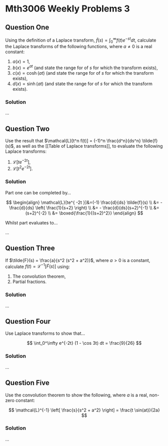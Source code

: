# Mth3006 Weekly Problems 3

## Question One

Using the definition of a Laplace transform, $\tilde{f}(s) = \int_0^\infty f(t) e^{-st} dt$, calculate the Laplace transforms of the following functions, where $a \neq 0$ is a real constant:

1. $a(x)=1$,
2. $b(x)=e^{at}$ (and state the range for of $s$ for which the transform exists),
3. $c(x)=\cosh(at)$ (and state the range for of $s$ for which the transform exists),
4. $d(x)=\sinh(at)$ (and state the range for of $s$ for which the transform exists).

### Solution

…

## Question Two

Use the result that $\mathcal{L}[t^n f(t)] = (-1)^n \frac{d^n}{ds^n} \tilde{f}(s)$, as well as the [[Table of Laplace transforms]], to evaluate the following Laplace transforms:

1. $\mathcal{L}[t e^{-2t}]$,
2. $\mathcal{L}[t^2 e^{-2t}]$.

### Solution

Part one can be completed by…

$$
\begin{align}
\mathcal{L}[te^{ -2t }]&=(-1) \frac{d}{ds} \tilde{f}(s) \\
&= - \frac{d}{ds} \left( \frac{1}{s+2} \right) \\
&= - \frac{d}{ds}(s+2)^{-1} \\
&= (s+2)^{-2} \\
&= \boxed{\frac{1}{(s+2)^2}}
\end{align}
$$

Whilst part evaluates to...

...

## Question Three

If $\tilde{F}(s) = \frac{a}{s^2 (s^2 + a^2)}$, where $a > 0$ is a constant, calculate $f(t) = \mathcal{L}^{-1}[ \tilde{F}(s) ]$ using:

1. The convolution theorem,
2. Partial fractions.

### Solution

…

## Question Four

Use Laplace transforms to show that…

$$
\int_0^\infty e^{-2t} (1 - \cos 3t) dt = \frac{9}{26}
$$

### Solution

…

## Question Five

Use the convolution theorem to show the following, where $a$ is a real, non-zero constant:

$$
\mathcal{L}^{-1} \left[ \frac{s}{s^2 + a^2} \right] = \frac{t \sin(at)}{2a}
$$

### Solution

…
